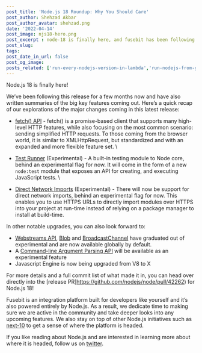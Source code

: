```yaml
---
post_title: 'Node.js 18 Roundup: Why You Should Care'
post_author: Shehzad Akbar
post_author_avatar: shehzad.png
date: '2022-04-14'
post_image: njs18-hero.png
post_excerpt : node-18 is finally here, and fusebit has been following what’s in there for months now. Read our summaries of the big features in this latest release.
post_slug: 
tags:
post_date_in_url: false
post_og_image: 
posts_related: ['run-every-nodejs-version-in-lambda','run-nodejs-from-google-sheets',’undici-mocking’]
---
```


Node.js 18 is finally here! 

We’ve been following this release for a few months now and have also written summaries of the big key features coming out. Here’s a quick recap of our explorations of the major changes coming in this latest release:


* [fetch() API](https://fusebit.io/blog/node-fetch/) - fetch() is a promise-based client that supports many high-level HTTP features, while also focusing on the most common scenario: sending simplified HTTP requests. To those coming from the browser world, it is similar to XMLHttpRequest, but standardized and with an expanded and more flexible feature set.  \

* [Test Runner](https://fusebit.io/blog/node-testing-comes-to-core/) (Experimental) - A built-in testing module to Node core, behind an experimental flag for now. It will come in the form of a new `node:test` module that exposes an API for creating, and executing JavaScript tests. \

* [Direct Network Imports](https://fusebit.io/blog/nodejs-https-imports/) (Experimental) - There will now be support for direct network imports, behind an experimental flag for now. This enables you to use HTTPS URLs to directly import modules over HTTPS into your project at run-time instead of relying on a package manager to install at build-time. 

In other notable upgrades, you can also look forward to: 



* [Webstreams API](https://github.com/nodejs/node/pull/42225), [Blob](https://github.com/nodejs/node/pull/41270) and [BroadcastChannel](https://github.com/nodejs/node/pull/41271) have graduated out of experimental and are now available globally by default.
* A [Command-line Argument Parsing API](https://github.com/nodejs/node/pull/42675) will be available as an experimental feature 
* Javascript Engine is now being upgraded from V8 to X

For more details and a full commit list of what made it in, you can head over directly into the [release PR]https://github.com/nodejs/node/pull/42262) for Node.js 18!

Fusebit is an integration platform built for developers like yourself and it’s also powered entirely by Node.js. As a result, we dedicate time to making sure we are active in the community and take deeper looks into any upcoming features. We also stay on top of other Node.js initiatives such as [next-10](https://github.com/nodejs/next-10) to get a sense of where the platform is headed.

If you like reading about Node.js and are interested in learning more about where it is headed, follow us on [twitter](https://twitter.com/fusebitio).